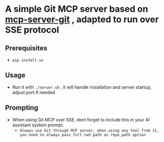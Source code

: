 # A simple Git MCP server based on [mcp-server-git](https://pypi.org/project/mcp-server-git) , adapted to run over SSE protocol

## Prerequisites
- `pip install uv`

## Usage
- Run it with `./server.sh` , it will handle installation and server startup, adjust port if needed

## Prompting 
- When using Git MCP over SSE, dont forget to include this in your AI assistant system prompt:
  - `Always use Git through MCP server, when using any tool from it, you need to always pass full cwd path as repo_path option`
